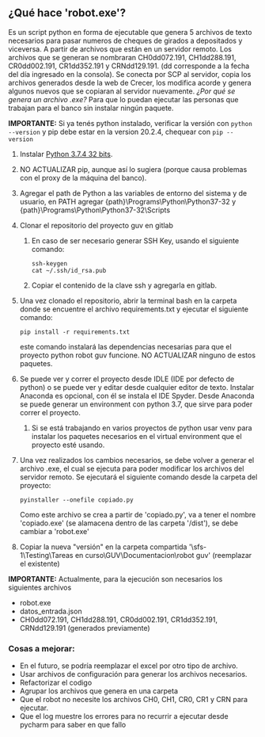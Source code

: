 ## ¿Qué hace 'robot.exe'?
Es un script python en forma de ejecutable que genera 5 archivos de texto necesarios para pasar numeros de cheques de girados a depositados y viceversa. 
A partir de archivos que están en un servidor remoto.
Los archivos que se generan se nombraran CH0dd072.191, CH1dd288.191, CR0dd002.191, CR1dd352.191 y CRNdd129.191. (dd corresponde a la fecha del día ingresado en la consola).
Se conecta por SCP al servidor, copia los archivos generados desde la web de Crecer, los modifica acorde y genera algunos nuevos que se copiaran al servidor nuevamente.
*¿Por qué se genera un archivo .exe?*
Para que lo puedan ejecutar las personas que trabajan para el banco sin instalar ningún paquete.

**IMPORTANTE:** Si ya tenés python instalado, verificar la versión con
	```
	python --version
	```
y pip debe estar en la version 20.2.4, chequear con 
	```
	pip --version
	```

1. Instalar [Python 3.7.4 32 bits](https://www.python.org/ftp/python/3.7.4/python-3.7.4.exe).

2. NO ACTUALIZAR pip, aunque así lo sugiera (porque causa problemas con el proxy de la máquina del banco).

3. Agregar el path de Python a las variables de entorno del sistema y de usuario, en PATH agregar {path}\Programs\Python\Python37-32 y {path}\Programs\Python\Python37-32\Scripts

4. Clonar el repositorio del proyecto guv en gitlab
	1. En caso de ser necesario generar SSH Key, usando el siguiente comando: 
		```
		ssh-keygen
		cat ~/.ssh/id_rsa.pub
		```
	2. Copiar el contenido de la clave ssh y agregarla en gitlab.


5. Una vez clonado el repositorio, abrir la terminal bash en la carpeta donde se encuentre el archivo requirements.txt y ejecutar el siguiente comando:
	```
	pip install -r requirements.txt
	```
   este comando instalará las dependencias necesarias para que el proyecto python robot guv funcione. NO ACTUALIZAR ninguno de estos paquetes.

6. Se puede ver y correr el proyecto desde IDLE (IDE por defecto de python) o se puede ver y editar desde cualquier editor de texto.
   Instalar Anaconda es opcional, con él se instala el IDE Spyder. Desde Anaconda se puede generar un environment con python 3.7, que sirve para poder correr el proyecto.
	1. Si se está trabajando en varios proyectos de python usar venv para instalar los paquetes necesarios en el virtual environment que el proyecto esté usando.

7. Una vez realizados los cambios necesarios, se debe volver a generar el archivo .exe, el cual se ejecuta para poder modificar los archivos del servidor remoto.
   Se ejecutará el siguiente comando desde la carpeta del proyecto:
	```
	pyinstaller --onefile copiado.py
	```
   Como este archivo se crea a partir de 'copiado.py', va a tener el nombre 'copiado.exe' (se alamacena dentro de las carpeta '/dist'), se debe cambiar a 'robot.exe'

8. Copiar la nueva "versión" en la carpeta compartida '\\sfs-1\Testing\Tareas en curso\GUV\Documentacion\robot guv' (reemplazar el existente)

**IMPORTANTE:** Actualmente, para la ejecución son necesarios los siguientes archivos
-	robot.exe
-	datos_entrada.json
-	CH0dd072.191, CH1dd288.191, CR0dd002.191, CR1dd352.191, CRNdd129.191 (generados previamente)

### Cosas a mejorar:
- En el futuro, se podría reemplazar el excel por otro tipo de archivo.
- Usar archivos de configuración para generar los archivos necesarios.
- Refactorizar el codigo
- Agrupar los archivos que genera en una carpeta
- Que el robot no necesite los archivos CH0, CH1, CR0, CR1 y CRN para ejecutar.
- Que el log muestre los errores para no recurrir a ejecutar desde pycharm para saber en que fallo
